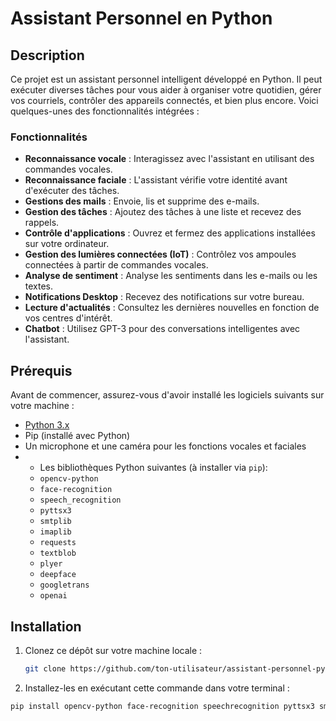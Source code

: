 # Assistant Personnel en Python

## Description

Ce projet est un assistant personnel intelligent développé en Python. Il peut exécuter diverses tâches pour vous aider à organiser votre quotidien, gérer vos courriels, contrôler des appareils connectés, et bien plus encore. Voici quelques-unes des fonctionnalités intégrées :

### Fonctionnalités

- **Reconnaissance vocale** : Interagissez avec l'assistant en utilisant des commandes vocales.
- **Reconnaissance faciale** : L'assistant vérifie votre identité avant d'exécuter des tâches.
- **Gestions des mails** : Envoie, lis et supprime des e-mails.
- **Gestion des tâches** : Ajoutez des tâches à une liste et recevez des rappels.
- **Contrôle d'applications** : Ouvrez et fermez des applications installées sur votre ordinateur.
- **Gestion des lumières connectées (IoT)** : Contrôlez vos ampoules connectées à partir de commandes vocales.
- **Analyse de sentiment** : Analyse les sentiments dans les e-mails ou les textes.
- **Notifications Desktop** : Recevez des notifications sur votre bureau.
- **Lecture d'actualités** : Consultez les dernières nouvelles en fonction de vos centres d'intérêt.
- **Chatbot** : Utilisez GPT-3 pour des conversations intelligentes avec l'assistant.
  
## Prérequis

Avant de commencer, assurez-vous d'avoir installé les logiciels suivants sur votre machine :

- [Python 3.x](https://www.python.org/downloads/)
- Pip (installé avec Python)
- Un microphone et une caméra pour les fonctions vocales et faciales
- - Les bibliothèques Python suivantes (à installer via `pip`):
  - `opencv-python`
  - `face-recognition`
  - `speech_recognition`
  - `pyttsx3`
  - `smtplib`
  - `imaplib`
  - `requests`
  - `textblob`
  - `plyer`
  - `deepface`
  - `googletrans`
  - `openai`

## Installation

1. Clonez ce dépôt sur votre machine locale :
   ```bash
   git clone https://github.com/ton-utilisateur/assistant-personnel-python.

2. Installez-les en exécutant cette commande dans votre terminal :
```bash
pip install opencv-python face-recognition speechrecognition pyttsx3 smtplib imaplib requests textblob plyer deepface googletrans openai



